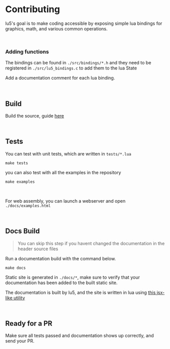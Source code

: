 # Contributing

lu5's goal is to make coding accessible by exposing simple lua bindings for graphics, math, and various common operations.

<br/>

### Adding functions

The bindings can be found in `./src/bindings/*.h` and they need to be registered in `./src/lu5_bindings.c` to add them to the lua State

Add a documentation comment for each lua binding.

<br/>

## Build

Build the source, guide [here](./BUILD.md)

<br/>


## Tests

You can test with unit tests, which are written in `tests/*.lua`

```
make tests
```

you can also test with all the examples in the repository

```
make examples
```

<br/>

For web assembly, you can launch a webserver and open `./docs/examples.html`

<br/>


## Docs Build 

> You can skip this step if you havent changed the documentation in the header source files 

Run a documentation build with the command below.

```
make docs
```

Static site is generated in `./docs/*`, make sure to verify that your documentation has been added to the built static site.


The documentation is built by lu5, and the site is written in lua using [this jsx-like utility](https://gist.github.com/matiasvlevi/89ec277944034151e6377294c69eec20)


<br/>

## Ready for a PR

Make sure all tests passed and documentation shows up correctly, and send your PR.